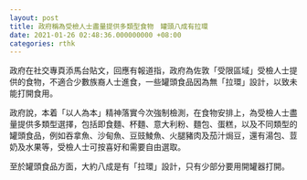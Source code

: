 ```yaml
---
layout: post
title: 政府稱為受檢人士盡量提供多類型食物　罐頭八成有拉環
date: 2021-01-26 02:48:36.000000000 +08:00
categories: rthk
---
```


政府在社交專頁添馬台貼文，回應有報道指，政府為佐敦「受限區域」受檢人士提供的食物，不適合少數族裔人士進食，一些罐頭食品因為無「拉環」設計，以致未能打開食用。

政府說，本着「以人為本」精神落實今次強制檢測，在食物安排上，為受檢人士盡量提供多類型選擇，包括即食麵、杯麵、意大利粉、麵包、蛋糕，以及不同類型的罐頭食品，例如吞拿魚、沙甸魚、豆豉鯪魚、火腿豬肉及茄汁焗豆，還有湯包、荳奶及水果等，受檢人士可按喜好和需要自由選取。

至於罐頭食品方面，大約八成是有「拉環」設計，只有少部分要用開罐器打開。

